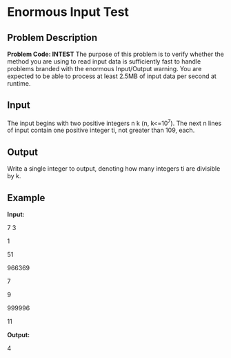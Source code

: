 # Enormous Input Test 

## Problem Description

**Problem Code: INTEST**
The purpose of this problem is to verify whether the method you are using to read input data is sufficiently fast to handle problems branded with the enormous Input/Output warning. You are expected to be able to process at least 2.5MB of input data per second at runtime.

## Input
The input begins with two positive integers n k (n, k<=10<sup>7</sup>). The next n lines of input contain one positive integer ti, not greater than 109, each.

## Output
Write a single integer to output, denoting how many integers ti are divisible by k.

## Example

**Input:**

7 3

1

51

966369

7

9

999996

11

**Output:**

4